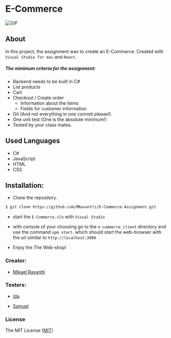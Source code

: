 # E-Commerce

![GIF](https://media.giphy.com/media/IrIM6jq8lC8Mw/giphy.gif)

## About

In this project, the assignment was to create an E-Commerce. Created with `Visual Studio for mac` and `React`.

##### The minimum criteria for the assignment:

* Backend needs to be built in C#
* List products
* Cart
* Checkout / Create order
    - Information about the items
    - Fields for customer information
* Git (And not everything in one commit please!)
* One unit test (One is the absolute minimum!)
* Tested by your class mates.

## Used Languages

- C#
- JavaScript
- HTML
- CSS

## Installation:

- Clone the repository.

```sh
$ git clone https://github.com/MRavantti/E-Commerce-Assignment.git
```
- start the `E-Commerce.sln` with `Visual Studio`

- with console of your choosing go to the `e-commerce_client` directory and use the command `npm start`.
which should start the web-browser with the url similar to `http://localhost:3000`

* Enjoy the The Web-shop!

### Creator:

- [Mikael Ravantti](https://github.com/MRavantti)

### Testers:
- [Ida](https://github.com/idahal)

- [Samuel](https://github.com/WebSamuel90)

### License

The MIT License ([MIT](https://raw.githubusercontent.com/MRavantti/E-Commerce-Assignment/master/LICENSE))
